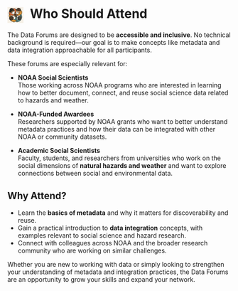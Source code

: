 <h1>
  <img src="../images/group.png" alt="group" width="36" height="36" style="vertical-align:middle; margin-right:8px;">
  Who Should Attend
</h1>



The Data Forums are designed to be **accessible and inclusive**. No technical background is required—our goal is to make concepts like metadata and data integration approachable for all participants.  

These forums are especially relevant for:

- **NOAA Social Scientists**  
  Those working across NOAA programs who are interested in learning how to better document, connect, and reuse social science data related to hazards and weather.  

- **NOAA-Funded Awardees**  
  Researchers supported by NOAA grants who want to better understand metadata practices and how their data can be integrated with other NOAA or community datasets.  

- **Academic Social Scientists**  
  Faculty, students, and researchers from universities who work on the social dimensions of **natural hazards and weather** and want to explore connections between social and environmental data.  

## Why Attend?

- Learn the **basics of metadata** and why it matters for discoverability and reuse.  
- Gain a practical introduction to **data integration** concepts, with examples relevant to social science and hazard research.  
- Connect with colleagues across NOAA and the broader research community who are working on similar challenges.  

Whether you are new to working with data or simply looking to strengthen your understanding of metadata and integration practices, the Data Forums are an opportunity to grow your skills and expand your network.
